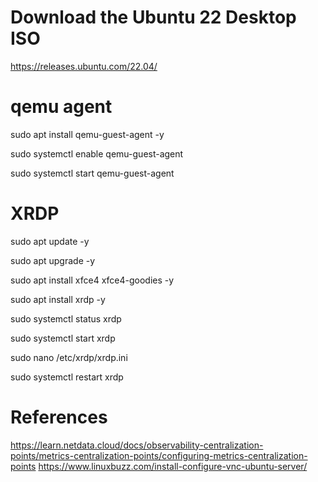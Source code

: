 # Download the Ubuntu 22 Desktop ISO
https://releases.ubuntu.com/22.04/

# qemu agent

sudo apt install qemu-guest-agent -y

sudo systemctl enable qemu-guest-agent

sudo systemctl start qemu-guest-agent

# XRDP

sudo apt update -y

sudo apt upgrade -y

sudo apt install xfce4 xfce4-goodies -y

sudo apt install xrdp -y

sudo systemctl status xrdp

sudo systemctl start xrdp

sudo nano /etc/xrdp/xrdp.ini

sudo systemctl restart xrdp

<!-- # Netdata

wget -O /tmp/netdata-kickstart.sh https://get.netdata.cloud/kickstart.sh && sh /tmp/netdata-kickstart.sh

or

curl https://get.netdata.cloud/kickstart.sh > /tmp/netdata-kickstart.sh && sh /tmp/netdata-kickstart.sh

sudo nano /etc/netdata/stream.conf

[stream]
    enabled = yes
    destination = parent_vm_ip:19999
    api key = API_KEY

sudo nano /etc/netdata/netdata.conf

[global]
    hostname = HOST_NAME

sudo systemctl enable netdata

sudo systemctl restart netdata -->


# References

https://learn.netdata.cloud/docs/observability-centralization-points/metrics-centralization-points/configuring-metrics-centralization-points
https://www.linuxbuzz.com/install-configure-vnc-ubuntu-server/